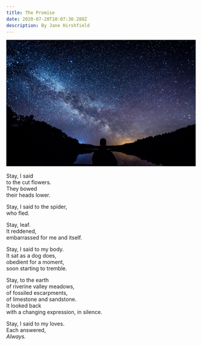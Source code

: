 ```yaml
---
title: The Promise
date: 2020-07-20T10:07:30.288Z
description: By Jane Hirshfield
---
```

![Silhouette of a man looking at the starry sky](starry-sky.jpg "Starry sky")

Stay, I said\
to the cut flowers.\
They bowed\
their heads lower.

Stay, I said to the spider,\
who fled.

Stay, leaf.\
It reddened,\
embarrassed for me and itself.

Stay, I said to my body.\
It sat as a dog does,\
obedient for a moment,\
soon starting to tremble.

Stay, to the earth\
of riverine valley meadows,\
of fossiled escarpments,\
of limestone and sandstone.\
It looked back\
with a changing expression, in silence.

Stay, I said to my loves.\
Each answered,\
*Always.*